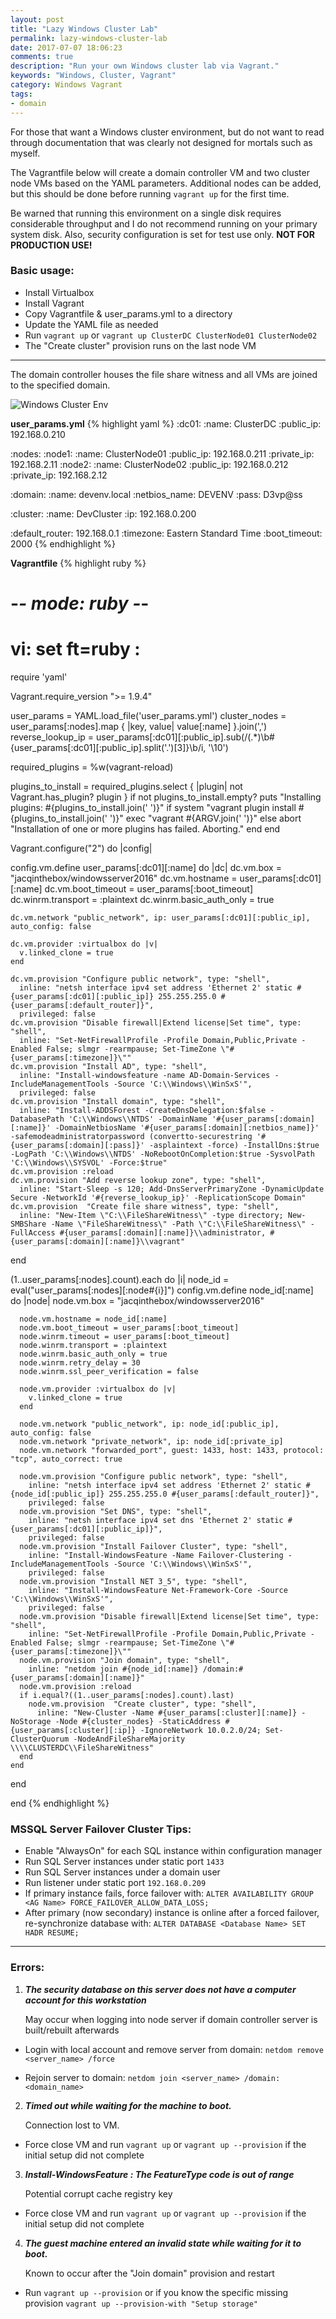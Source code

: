 ```yaml
---
layout: post
title: "Lazy Windows Cluster Lab"
permalink: lazy-windows-cluster-lab
date: 2017-07-07 18:06:23
comments: true
description: "Run your own Windows cluster lab via Vagrant."
keywords: "Windows, Cluster, Vagrant"
category: Windows Vagrant
tags:
- domain
---
```


For those that want a Windows cluster environment, but do not want to read through documentation that was clearly not designed for mortals such as myself.

The Vagrantfile below will create a domain controller VM and two cluster node VMs based on the YAML parameters.
Additional nodes can be added, but this should be done before running `vagrant up` for the first time.

Be warned that running this environment on a single disk requires considerable throughput and I do not recommend running on your primary system disk.
Also, security configuration is set for test use only. **NOT FOR PRODUCTION USE!**

### Basic usage:

 * Install Virtualbox
 * Install Vagrant
 * Copy Vagrantfile & user_params.yml to a directory
 * Update the YAML file as needed
 * Run `vagrant up` or `vagrant up ClusterDC ClusterNode01 ClusterNode02`
 * The "Create cluster" provision runs on the last node VM

---

The domain controller houses the file share witness and all VMs are joined to the specified domain.

![Windows Cluster Env](../images/win_cluster.png)

**user_params.yml**
{% highlight yaml %}
:dc01:
  :name:         ClusterDC
  :public_ip:    192.168.0.210

:nodes:
  :node1:
    :name:       ClusterNode01
    :public_ip:  192.168.0.211
    :private_ip: 192.168.2.11
  :node2:
    :name:       ClusterNode02
    :public_ip:  192.168.0.212
    :private_ip: 192.168.2.12

:domain:
  :name:         devenv.local
  :netbios_name: DEVENV
  :pass:         D3vp@ss

:cluster:
  :name:         DevCluster
  :ip:           192.168.0.200

:default_router: 192.168.0.1
:timezone:       Eastern Standard Time
:boot_timeout:   2000
{% endhighlight %}

**Vagrantfile**
{% highlight ruby %}
# -*- mode: ruby -*-
# vi: set ft=ruby :
require 'yaml'

Vagrant.require_version ">= 1.9.4"

user_params = YAML.load_file('user_params.yml')
cluster_nodes = user_params[:nodes].map { |key, value| value[:name] }.join(',')
reverse_lookup_ip = user_params[:dc01][:public_ip].sub(/(.*)\b#{user_params[:dc01][:public_ip].split('.')[3]}\b/i, '\10')

required_plugins = %w(vagrant-reload)

plugins_to_install = required_plugins.select { |plugin| not Vagrant.has_plugin? plugin }
if not plugins_to_install.empty?
  puts "Installing plugins: #{plugins_to_install.join(' ')}"
  if system "vagrant plugin install #{plugins_to_install.join(' ')}"
    exec "vagrant #{ARGV.join(' ')}"
  else
    abort "Installation of one or more plugins has failed. Aborting."
  end
end

Vagrant.configure("2") do |config|

  config.vm.define user_params[:dc01][:name] do |dc|
    dc.vm.box = "jacqinthebox/windowsserver2016"
    dc.vm.hostname = user_params[:dc01][:name]
    dc.vm.boot_timeout = user_params[:boot_timeout]
    dc.winrm.transport = :plaintext
    dc.winrm.basic_auth_only = true

    dc.vm.network "public_network", ip: user_params[:dc01][:public_ip], auto_config: false

    dc.vm.provider :virtualbox do |v|
      v.linked_clone = true
    end

    dc.vm.provision "Configure public network", type: "shell",
      inline: "netsh interface ipv4 set address 'Ethernet 2' static #{user_params[:dc01][:public_ip]} 255.255.255.0 #{user_params[:default_router]}",
      privileged: false
    dc.vm.provision "Disable firewall|Extend license|Set time", type: "shell",
      inline: "Set-NetFirewallProfile -Profile Domain,Public,Private -Enabled False; slmgr -rearmpause; Set-TimeZone \"#{user_params[:timezone]}\""
    dc.vm.provision "Install AD", type: "shell",
      inline: "Install-windowsfeature -name AD-Domain-Services -IncludeManagementTools -Source 'C:\\Windows\\WinSxS'",
      privileged: false
    dc.vm.provision "Install domain", type: "shell",
      inline: "Install-ADDSForest -CreateDnsDelegation:$false -DatabasePath 'C:\\Windows\\NTDS' -DomainName '#{user_params[:domain][:name]}' -DomainNetbiosName '#{user_params[:domain][:netbios_name]}' -safemodeadministratorpassword (convertto-securestring '#{user_params[:domain][:pass]}' -asplaintext -force) -InstallDns:$true -LogPath 'C:\\Windows\\NTDS' -NoRebootOnCompletion:$true -SysvolPath 'C:\\Windows\\SYSVOL' -Force:$true"
    dc.vm.provision :reload
    dc.vm.provision "Add reverse lookup zone", type: "shell",
      inline: "Start-Sleep -s 120; Add-DnsServerPrimaryZone -DynamicUpdate Secure -NetworkId '#{reverse_lookup_ip}' -ReplicationScope Domain"
    dc.vm.provision  "Create file share witness", type: "shell",
      inline: "New-Item \"C:\\FileShareWitness\" -type directory; New-SMBShare -Name \"FileShareWitness\" -Path \"C:\\FileShareWitness\" -FullAccess #{user_params[:domain][:name]}\\administrator, #{user_params[:domain][:name]}\\vagrant"
  end

  (1..user_params[:nodes].count).each do |i|
    node_id = eval("user_params[:nodes][:node#{i}]")
    config.vm.define node_id[:name] do |node|
      node.vm.box = "jacqinthebox/windowsserver2016"

      node.vm.hostname = node_id[:name]
      node.vm.boot_timeout = user_params[:boot_timeout]
      node.winrm.timeout = user_params[:boot_timeout]
      node.winrm.transport = :plaintext
      node.winrm.basic_auth_only = true
      node.winrm.retry_delay = 30
      node.winrm.ssl_peer_verification = false

      node.vm.provider :virtualbox do |v|
        v.linked_clone = true
      end

      node.vm.network "public_network", ip: node_id[:public_ip], auto_config: false
      node.vm.network "private_network", ip: node_id[:private_ip]
      node.vm.network "forwarded_port", guest: 1433, host: 1433, protocol: "tcp", auto_correct: true

      node.vm.provision "Configure public network", type: "shell",
        inline: "netsh interface ipv4 set address 'Ethernet 2' static #{node_id[:public_ip]} 255.255.255.0 #{user_params[:default_router]}",
        privileged: false
      node.vm.provision "Set DNS", type: "shell",
        inline: "netsh interface ipv4 set dns 'Ethernet 2' static #{user_params[:dc01][:public_ip]}",
        privileged: false
      node.vm.provision "Install Failover Cluster", type: "shell",
        inline: "Install-WindowsFeature -Name Failover-Clustering -IncludeManagementTools -Source 'C:\\Windows\\WinSxS'",
        privileged: false
      node.vm.provision "Install NET 3_5", type: "shell",
        inline: "Install-WindowsFeature Net-Framework-Core -Source 'C:\\Windows\\WinSxS'",
        privileged: false
      node.vm.provision "Disable firewall|Extend license|Set time", type: "shell",
        inline: "Set-NetFirewallProfile -Profile Domain,Public,Private -Enabled False; slmgr -rearmpause; Set-TimeZone \"#{user_params[:timezone]}\""
      node.vm.provision "Join domain", type: "shell",
        inline: "netdom join #{node_id[:name]} /domain:#{user_params[:domain][:name]}"
      node.vm.provision :reload
      if i.equal?((1..user_params[:nodes].count).last)
        node.vm.provision  "Create cluster", type: "shell",
          inline: "New-Cluster -Name #{user_params[:cluster][:name]} -NoStorage -Node #{cluster_nodes} -StaticAddress #{user_params[:cluster][:ip]} -IgnoreNetwork 10.0.2.0/24; Set-ClusterQuorum -NodeAndFileShareMajority \\\\CLUSTERDC\\FileShareWitness"
      end
    end
  end

end
{% endhighlight %}

### MSSQL Server Failover Cluster Tips:

 * Enable "AlwaysOn" for each SQL instance within configuration manager
 * Run SQL Server instances under static port `1433`
 * Run SQL Server instances under a domain user
 * Run listener under static port `192.168.0.209`
 * If primary instance fails, force failover with: `ALTER AVAILABILITY GROUP <AG Name> FORCE_FAILOVER_ALLOW_DATA_LOSS;`
 * After primary (now secondary) instance is online after a forced failover, re-synchronize database with: `ALTER DATABASE <Database Name> SET HADR RESUME;`

---

### Errors:

1. ***The security database on this server does not have a computer account for this workstation***

    May occur when logging into node server if domain controller server is built/rebuilt afterwards

 * Login with local account and remove server from domain: `netdom remove <server_name> /force`

 * Rejoin server to domain: `netdom join <server_name> /domain:<domain_name>`

2. ***Timed out while waiting for the machine to boot.***

    Connection lost to VM.

 * Force close VM and run `vagrant up` or `vagrant up --provision` if the initial setup did not complete

3. ***Install-WindowsFeature : The FeatureType code is out of range***

    Potential corrupt cache registry key

 * Force close VM and run `vagrant up` or `vagrant up --provision` if the initial setup did not complete

4. ***The guest machine entered an invalid state while waiting for it to boot.***

    Known to occur after the "Join domain" provision and restart

 * Run `vagrant up --provision` or if you know the specific missing provision `vagrant up --provision-with "Setup storage"`
 
